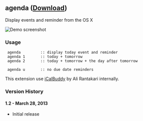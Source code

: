 ## agenda ([Download](https://raw.github.com/jmjeong/alfred-extension/master/agenda/agenda.alfredworkflow))

Display events and reminder from the OS X

![Demo screenshot](https://raw.github.com/jmjeong/alfred-extension/master/agenda/screenshot.jpg)

###  Usage

```
 agenda         :: display today event and reminder
 agenda 1       :: today + tomorrow
 agenda 2       :: today + tomorrow + the day after tomorrow

 agenda u       :: no due date reminders 
```

This extension use [iCalBuddy](http://hasseg.org/icalBuddy/) by Ali Rantakari internally. 

### Version History 

#### 1.2 - March 28, 2013

- Initial release

